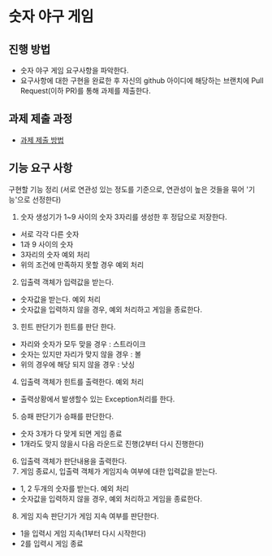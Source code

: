 # 숫자 야구 게임
## 진행 방법
* 숫자 야구 게임 요구사항을 파악한다.
* 요구사항에 대한 구현을 완료한 후 자신의 github 아이디에 해당하는 브랜치에 Pull Request(이하 PR)를 통해 과제를 제출한다.

## 과제 제출 과정
* [과제 제출 방법](https://github.com/next-step/nextstep-docs/tree/master/precourse)

## 기능 요구 사항
구현할 기능 정리
(서로 연관성 있는 정도를 기준으로, 연관성이 높은 것들을 묶어 '기능'으로 선정한다)
1. 숫자 생성기가 1~9 사이의 숫자 3자리를 생성한 후 정답으로 저장한다.
 - 서로 각각 다른 숫자
 - 1과 9 사이의 숫자
 - 3자리의 숫자
예외 처리
 - 위의 조건에 만족하지 못할 경우 예외 처리
2. 입출력 객체가 입력값을 받는다.
 - 숫자값을 받는다.
예외 처리
 - 숫자값을 입력하지 않을 경우, 예외 처리하고 게임을 종료한다.
3. 힌트 판단기가 힌트를 판단 한다.
 - 자리와 숫자가 모두 맞을 경우 : 스트라이크
 - 숫자는 있지만 자리가 맞지 않을 경우 : 볼
 - 위의 경우에 해당 되지 않을 경우 : 낫싱
4. 입출력 객체가 힌트를 출력한다.
예외 처리
 - 출력상황에서 발생할수 있는 Exception처리를 한다.
5. 승패 판단기가 승패를 판단한다.
 - 숫자 3개가 다 맞게 되면 게임 종료
 - 1개라도 맞지 않을시 다음 라운드로 진행(2부터 다시 진행한다)
6. 입출력 객체가 판단내용을 출력한다.
7. 게임 종료시, 입출력 객체가 게임지속 여부에 대한 입력값을 받는다.
 - 1, 2 두개의 숫자를 받는다.
예외 처리
 - 숫자값을 입력하지 않을 경우, 예외 처리하고 게임을 종료한다.
8. 게임 지속 판단기가 게임 지속 여부를 판단한다.
 - 1을 입력시 게임 지속(1부터 다시 시작한다)
 - 2를 입력시 게임 종료